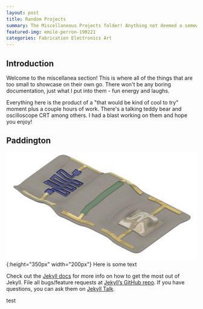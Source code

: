```yaml
---
layout: post
title: Random Projects
summary: The Miscellaneous Projects folder! Anything not deemed a somewhat major project or code falls in to this category.
featured-img: emile-perron-190221
categories: Fabrication Electronics Art
---
```

## Introduction
Welcome to the miscellanea section! This is where all of the things that are too small to showcase on their own go. There won't be any boring documentation, just what I put into them - fun energy and laughs.

Everything here is the product of a "that would be kind of cool to try" moment plus a couple hours of work. There's a talking teddy bear and oscilloscope CRT among others. I had a blast working on them and hope you enjoy!

## Paddington
![alt text](https://github.com/seth-so/portfolio/raw/master/assets/img/biosensor_array.PNG "concept biosensors array"){:height="350px" width="200px"} Here is some text

Check out the [Jekyll docs][jekyll-docs] for more info on how to get the most out of Jekyll. File all bugs/feature requests at [Jekyll’s GitHub repo][jekyll-gh]. If you have questions, you can ask them on [Jekyll Talk][jekyll-talk].

[jekyll-docs]: http://jekyllrb.com/docs/home
[jekyll-gh]:   https://github.com/jekyll/jekyll
[jekyll-talk]: https://talk.jekyllrb.com/

test

